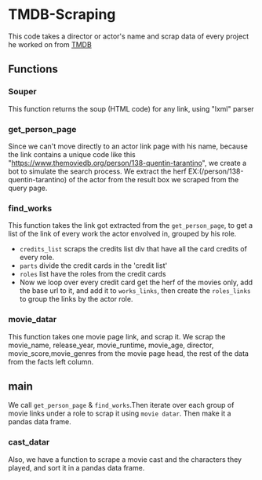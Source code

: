 # TMDB-Scraping
This code takes a director or actor's name and scrap data of every project he worked on from [TMDB](https://www.themoviedb.org)
## Functions
### Souper 
This function returns the soup (HTML code) for any link, using "lxml" parser
### get_person_page
Since we can't move directly to an actor link page with his name, because the link contains a unique code like this "https://www.themoviedb.org/person/138-quentin-tarantino", we create a bot to simulate the search process.
We extract the herf EX:(/person/138-quentin-tarantino) of the actor from the result box we scraped from the query page.
### find_works
This function takes the link got extracted from the `get_person_page`, to get a list of the link of every work the actor envolved in, grouped by his role.
+ `credits_list` scraps the credits list div that have all the card credits of every role.
+ `parts` divide the credit cards in the 'credit list'
+ `roles` list have the roles from the credit cards
+ Now we loop over every credit card get the herf of the movies only, add the base url to it, and add it to `works_links`, then create the `roles_links` to group the links by the actor role.
### movie_datar
This function takes one movie page link, and scrap it.
We scrap the movie_name, release_year, movie_runtime, movie_age, director, movie_score,movie_genres from the movie page head, the rest of the data from the facts left column.
## main
We call `get_person_page` & `find_works`.Then iterate over each group of movie links under a role to scrap it using `movie datar`.
Then make it a pandas data frame.
### cast_datar
Also, we have a function to scrape a movie cast and the characters they played, and sort it in a pandas data frame.
